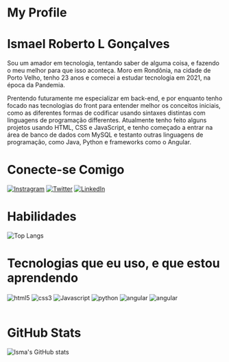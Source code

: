 # My Profile

# Ismael Roberto L Gonçalves

Sou um amador em tecnologia, tentando saber de alguma coisa, e fazendo o meu melhor para que isso aconteça. Moro em Rondônia, na cidade de Porto Velho, tenho 23 anos e comecei a estudar tecnologia em 2021, na época da Pandemia.

Prentendo futuramente me especializar em back-end, e por enquanto tenho focado nas tecnologias do front para entender melhor os conceitos iniciais, como as diferentes formas de codificar usando sintaxes distintas com linguagens de programação differentes. Atualmente tenho feito alguns projetos usando HTML, CSS e JavaScript, e tenho começado a entrar na área de banco de dados com MySQL e testanto outras linguagens de programação, como Java, Python e frameworks como o Angular.

# Conecte-se Comigo

[![Instragram](https://img.shields.io/badge/Instagram-E4405F?style=for-the-badge&logo=instagram&logoColor=white)](https://www.instagram.com/ismagold67/)
[![Twitter](https://img.shields.io/badge/Twitter-1DA1F2?style=for-the-badge&logo=twitter&logoColor=white)](https://twitter.com/ismelbateraa2)
[![LinkedIn](https://img.shields.io/badge/LinkedIn-0077B5?style=for-the-badge&logo=linkedin&logoColor=white)](https://www.linkedin.com/in/ismael-roberto-586361212/)

# Habilidades

![Top Langs](https://github-readme-stats.vercel.app/api/top-langs/?username=Ismagold67&layout=compact)

# Tecnologias que eu uso, e que estou aprendendo

<div style="display: inline_block">
    <img align="center" alt="html5" src="	https://img.shields.io/badge/HTML5-E34F26?style=for-the-badge&logo=html5&logoColor=white" >
    <img align="center" alt="css3" src="	https://img.shields.io/badge/CSS3-1572B6?style=for-the-badge&logo=css3&logoColor=white">
    <img align="center" alt="Javascript" src="https://img.shields.io/badge/JavaScript-F7DF1E?style=for-the-badge&logo=javascript&logoColor=black" >
    <img align="center" alt="python" src="https://img.shields.io/badge/Python-3776AB?style=for-the-badge&logo=python&logoColor=white" >
    <img align="center" alt="angular" src="https://img.shields.io/badge/Angular-DD0031?style=for-the-badge&logo=angular&logoColor=white" >
    <img align="center" alt="angular" src="https://img.shields.io/badge/MySQL-00000F?style=for-the-badge&logo=mysql&logoColor=white">
</div>
<br/>

# GitHub Stats

![Isma's GitHub stats](https://github-readme-stats.vercel.app/api?username=Ismagold67&show_icons=true&theme=dracula)